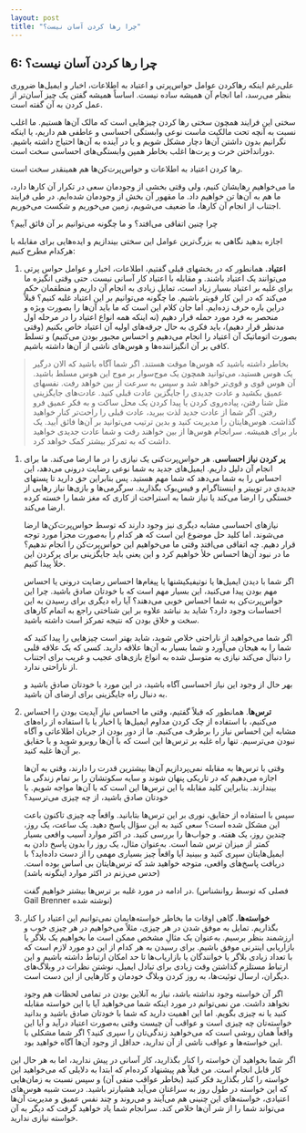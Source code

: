 ```yaml
---
layout: post
title: "چرا رها کردن آسان نیست؟"
---
```

6: چرا رها کردن آسان نیست؟
--------------------------

علی‌رغم اینکه رهاکردن عوامل حواس‌پرتی و اعتیاد به اطلاعات، اخبار و
ایمیل‌ها ضروری بنظر می‌رسد، اما انجام آن همیشه ساده نیست. اساساً همیشه
گفتن یک چیز آسان‌تر از عمل کردن به آن گفته است.

سختی این فرایند همچون سختی رها کردن چیزهایی است که مالک آن‌ها هستیم. ما
اغلب نسبت به آنچه تحت مالکیت ماست نوعی وابستگی احساسی و عاطفی هم داریم،
یا اینکه نگرانیم بدون داشتن آن‌ها دچار مشکل شویم و یا در آینده به آن‌ها
احتیاج داشته باشیم. دورانداختن خرت و پرت‌ها اغلب بخاطر همین وابستگی‌های
احساسی سخت است.

رها کردن اعتیاد به اطلاعات و حواس‌پرت‌کن‌ها هم همینقدر سخت است.

ما می‌خواهیم رهایشان کنیم، ولی وقتی بخشی از وجودمان سعی در تکرار آن
کارها دارد، ما هم به آن‌ها تن خواهیم داد. ما مقهور آن بخش از وجودمان
شده‌ایم. در طی فرایند اجتناب از انجام آن کارها، ما ضعیف می‌شویم، زمین
می‌خوریم و شکست می‌خوریم.

چرا چنین اتفاقی می‌افتد؟ و ما چگونه می‌توانیم بر آن فائق آییم؟

اجازه بدهید نگاهی به بزرگ‌ترین عوامل این سختی بیندازیم و ایده‌هایی برای
مقابله با هرکدام مطرح کنیم:

1.  **اعتیاد.** همانطور که در بخشهای قبلی گفتیم، اطلاعات، اخبار و عوامل
    حواس پرتی می‌توانند یک اعتیاد باشند. و مقابله با اعتیاد کار آسانی
    نیست. حتی وقتی انگیزه ما برای غلبه بر اعتیاد بسیار زیاد است، تمایل
    زیادی به انجام آن داریم و منطقمان حکم می‌کند که در این کار قویتر
    باشیم. ما چگونه می‌توانیم بر این اعتیاد غلبه کنیم؟ قبلاً دراین باره
    حرف زده‌ایم. اما جان کلام این است که ما باید آن‌ها را بصورت ویژه و
    منحصر به فرد مورد حمله قرار دهیم (نه اینکه همه انواع اعتیاد را در
    مرحله اول مدنظر قرار دهیم)، باید فکری به حال جرقه‌های اولیه آن
    اعتیاد خاص بکنیم (وقتی بصورت اتوماتیک آن اعتیاد را انجام می‌دهیم و
    احساس مجبور بودن می‌کنیم) و تسلط کافی بر آن انگیزاننده‌ها و هوس‌های
    ناشی از آن‌ها داشته باشیم.

> بخاطر داشته باشید که هوس‌ها موقت هستند. اگر شما آگاه باشید که الان
> درگیر یک هوس هستید، می‌توانید همچون یک موج‌سوار بر موج این هوس مسلط
> باشید. آن هوس قوی و قوی‌تر خواهد شد و سپس به سرعت از بین خواهد رفت.
> نفسهای عمیق بکشید و عادت جدیدی را جایگزین عادت قبلی کنید. عادت‌های
> جایگزینی مثل شنا رفتن، پیاده‌روی کردن یا پیدا کردن یک محل ساکت و به
> فکر عمیق فرو رفتن. اگر شما از عادت جدید لذت ببرید، عادت قبلی را
> راحت‌تر کنار خواهید گذاشت. هوس‌هایتان را مدیریت کنید و بدین ترتیب
> می‌توانید بر آن‌ها فائق آیید. یک بار برای همیشه. سرانجام هوس‌ها از بین
> خواهند رفت و شما عادت جدیدی خواهید داشت که به تمرکز بیشتر کمک خواهد
> کرد.

1.  **پر کردن نیاز احساسی**. هر حواس‌پرت‌کنی یک نیازی را در ما ارضا
    می‌کند. ما برای انجام آن دلیل داریم. ایمیل‌های جدید به شما نوعی
    رضایت درونی می‌دهد، این احساس را به شما می‌دهد که شما مهم هستید. پس
    بنابراین حق دارید تا پستهای جدیدی در توییتر و اینستاگرام و فیس‌بوک
    بگذارید. سرگرمی‌ها و بازی‌ها نیاز رهایی از خستگی را ارضا می‌کند یا
    نیاز شما به استراحت از کاری که مغز شما را خسته کرده ارضا می‌کند.

    نیازهای احساسی مشابه دیگری نیز وجود دارند که توسط حواس‌پرت‌کن‌ها
    ارضا می‌شوند. اما کلید حل موضوع این است که هر کدام را به‌صورت مجزا
    مورد توجه قرار دهیم. چه اتفاقی می‌افتد وقتی ما می‌خواهیم این
    حواس‌پرت‌کن را انجام ندهیم؟ ما در نبود آن‌ها احساس خلأ خواهیم کرد و
    این یعنی باید جایگزینی برای پرکردن این خلأ پیدا کنیم.

    اگر شما با دیدن ایمیل‌ها یا نوتیفیکیشنها یا پیغام‌ها احساس رضایت
    درونی یا احساس مهم بودن پیدا می‌کنید، این بسیار مهم است که با خودتان
    صادق باشید. چرا این حواس‌پرت‌کن به شما احساس خوبی می‌دهند؟ آیا راه
    دیگری برای رسیدن به این احساسات وجود دارد؟ شاید بد نباشد علاوه بر
    این شناختی راجع به اتمام کارهای سخت و خلاق بودن که نتیجه تمرکز است
    داشته باشید.

    اگر شما می‌خواهید از ناراحتی خلاص شوید، شاید بهتر است چیزهایی را
    پیدا کنید که شما را به هیجان می‌آورد و شما بسیار به آن‌ها علاقه
    دارید. کسی که یک علاقه قلبی را دنبال می‌کند نیازی به متوسل شده به
    انواع بازی‌های عجیب و غریب برای اجتناب از ناراحتی ندارد.

    بهر حال از وجود این نیاز احساسی آگاه باشید، در این مورد با خودتان
    صادق باشید و به دنبال راه جایگزینی برای ارضای آن باشید.

2.  **ترس‌ها**. همانطور که قبلاً گفتیم، وقتی ما احساس نیازِ آپدیت بودن
    را احساس می‌کنیم، با استفاده از چک کردن مداوم ایمیل‌ها یا اخبار یا
    با استفاده از راه‌های مشابه این احساس نیاز را برطرف می‌کنیم. ما از
    دور بودن از جریان اطلاعاتی و آگاه نبودن می‌ترسیم. تنها راه غلبه بر
    ترس‌ها این است که با آن‌ها روبرو شوید و با حقایق بر آن‌ها غلبه کنید.

    وقتی با ترس‌ها به مقابله نمی‌پردازیم آن‌ها بیشترین قدرت را دارند،
    وقتی به آن‌ها اجازه می‌دهیم که در تاریکی پنهان شوند و سایه سکوتشان
    را بر تمام زندگی ما بیندازند. بنابراین کلید مقابله با این ترس‌ها این
    است که با آن‌ها مواجه شویم. با خودتان صادق باشید، از چه چیزی
    می‌ترسید؟

    سپس با استفاده از حقایق، نوری بر این ترس‌ها بتابانید. واقعاً چه چیزی
    تاکنون باعث این مشکل شده است؟ سعی کنید به این سؤال پاسخ دهید. یک
    ساعت، یک روز، چندین روز، یک هفته. و جواب‌ها را بررسی کنید. در اکثر
    موارد آسیب واقعی بسیار کمتر از میزان ترس شما است. به‌عنوان مثال، یک
    روز را بدون پاسخ دادن به ایمیل‌هایتان سپری کنید و ببینید آیا واقعاً
    چیز بسیاری مهمی را از دست داده‌اید؟ با دریافت پاسخ‌های واقعی، متوجه
    خواهید شد که ترس‌هایتان بی اساس بوده است. (حدس می‌زنم در اکثر موارد
    اینگونه باشد)

    در ادامه در مورد غلبه بر ترس‌ها بیشتر خواهیم گفت. (فصلی که توسط
    روانشناس Gail Brenner نوشته شده)

3.  **خواسته‌ها.** گاهی اوقات ما بخاطر خواسته‌هایمان نمی‌توانیم این
    اعتیاد را کنار بگذاریم. تمایل به موفق شدن در هر چیزی، مثلاً
    می‌خواهیم در هر چیزی خوب و ارزشمند بنظر برسیم. به‌عنوان یک مثالِ
    مشخص ممکن است ما بخواهیم یک بلاگر یا بازاریابی اینترنی موفق باشیم.
    برای رسیدن به هر کدام از این دو مورد لازم است که با تعداد زیادی
    بلاگر یا خوانندگان یا بازاریاب‌ها تا حد امکان ارتباط داشته باشیم و
    این ارتباط مستلزم گذاشتن وقت زیادی برای تبادل ایمیل، نوشتن نظرات در
    وبلاگ‌های دیگران، ارسال توئیت‌ها، به روز کردن وبلاگ خودمان و کارهایی
    از این دست است.

    اگر آن خواسته وجود نداشته باشد، نیاز به آنلاین بودن در تمامی لحظات
    هم وجود نخواهد داشت. من نمی‌توانم در مورد اینکه شما می‌خواهید آیا با
    این خواسته مقابله کنید یا نه چیزی بگویم. اما این اهمیت دارید که شما
    با خودتان صادق باشید و بدانید خواسته‌تان چه چیزی است و عواقب آن چیست
    وقتی به‌صورت اعتیاد درآید و آیا این واقعاً همان روشی است که
    می‌خواهید زندگی‌تان را سپری کنید؟ اگر شما مشکلی با این خواسته‌ها و
    عواقب ناشی از آن ندارید، حداقل از وجود آن‌ها آگاه خواهید بود.

اگر شما بخواهید آن خواسته را کنار بگذارید، کار آسانی در پیش ندارید، اما
به هر حال این کار قابل انجام است. من قبلاً هم پیشنهاد کرده‌ام که ابتدا
به دلایلی که می‌خواهید این خواسته را کنار بگذارید فکر کنید (بخاطر عواقب
منفی آن) و سپس نسبت به زمان‌هایی که این خواسته در طول روز به سراغتان
می‌آید هشیارتر باشید. درست شبیه هوس‌های اعتیادی، خواسته‌های این چنینی هم
می‌آیند و می‌روند و چند نفس عمیق و مدیریت آن‌ها می‌تواند شما را از شر
آن‌ها خلاص کند. سرانجام شما یاد خواهید گرفت که دیگر به آن خواسته نیازی
ندارید.
